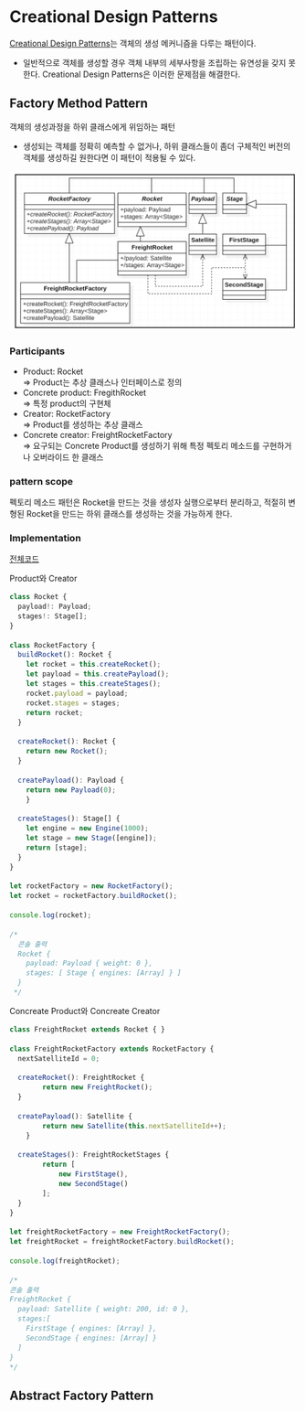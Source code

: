 # Creational Design Patterns
[Creational Design Patterns](https://en.wikipedia.org/wiki/Creational_pattern)는 객체의 생성 메커니즘을 다루는 패턴이다.
- 일반적으로 객체를 생성할 경우 객체 내부의 세부사항을 조립하는 유연성을 갖지 못한다. Creational Design Patterns은 이러한 문제점을 해결한다.

## Factory Method Pattern
객체의 생성과정을 하위 클래스에게 위임하는 패턴
- 생성되는 객체를 정확히 예측할 수 없거나, 하위 클래스들이 좀더 구체적인 버전의 객체를 생성하길 원한다면 이 패턴이 적용될 수 있다.

![factory method pattern](/images/factory-mathod-pattern.png)

### Participants
- Product: Rocket<br>=> Product는 추상 클래스나 인터페이스로 정의
- Concrete product: FregithRocket <br>=> 특정 product의 구현체
- Creator: RocketFactory <br>=> Product를 생성하는 추상 클래스
- Concrete creator: FreightRocketFactory <br>=> 요구되는 Concrete Product를 생성하기 위해 특정 펙토리 메소드를 구현하거나 오버라이드 한 클래스

### pattern scope
펙토리 메소드 패턴은 Rocket을 만드는 것을 생성자 실행으로부터 분리하고, 적절히 변형된 Rocket을 만드는 하위 클래스를 생성하는 것을 가능하게 한다.

### Implementation
[전체코드](https://github.com/firewood3/ts-design-pattern/blob/master/ch03/factory-method/src/factory-method.ts)

Product와 Creator
```ts
class Rocket {
  payload!: Payload;
  stages!: Stage[];
}

class RocketFactory {
  buildRocket(): Rocket {
    let rocket = this.createRocket();
    let payload = this.createPayload();
    let stages = this.createStages();
    rocket.payload = payload;
    rocket.stages = stages;
    return rocket;
  }
	
  createRocket(): Rocket {
    return new Rocket();
  }
  
  createPayload(): Payload {
    return new Payload(0);
	}
	
  createStages(): Stage[] {
    let engine = new Engine(1000);
    let stage = new Stage([engine]);
    return [stage];
  }
}

let rocketFactory = new RocketFactory();
let rocket = rocketFactory.buildRocket();

console.log(rocket);

/*
  콘솔 출력
  Rocket {
    payload: Payload { weight: 0 },  
    stages: [ Stage { engines: [Array] } ] 
  }
 */
```

Concreate Product와 Concreate Creator
```ts
class FreightRocket extends Rocket { }

class FreightRocketFactory extends RocketFactory {
  nextSatelliteId = 0;

  createRocket(): FreightRocket {
		return new FreightRocket();
  }

  createPayload(): Satellite {
		return new Satellite(this.nextSatelliteId++);
	}

  createStages(): FreightRocketStages {
		return [
			new FirstStage(),
			new SecondStage()
		];
  } 
}

let freightRocketFactory = new FreightRocketFactory();
let freightRocket = freightRocketFactory.buildRocket();

console.log(freightRocket);

/*
콘솔 출력
FreightRocket {
  payload: Satellite { weight: 200, id: 0 },
  stages:[
    FirstStage { engines: [Array] },
    SecondStage { engines: [Array] }
  ]
}
*/
```

## Abstract Factory Pattern